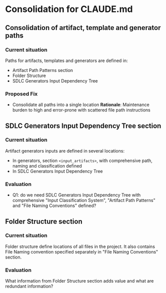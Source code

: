 # Consolidation for CLAUDE.md
## Consolidation of artifact, template and generator paths
### Current situation
Paths for artifacts, templates and generators are defined in:
- Artifact Path Patterns section
- Folder Structure
- SDLC Generators Input Dependency Tree

### Proposed Fix
- Consolidate all paths into a single location
**Rationale**: Maintenance burden to high and error-prone with scattered file path instructions

## SDLC Generators Input Dependency Tree section
### Current situation
Artifact generators inputs are defined in several locations:
- In generators, section `<input_artifacts>`, with comprehensive path, naming and classification defined
- In SDLC Generators Input Dependency Tree

### Evaluation
- Q1: do we need SDLC Generators Input Dependency Tree with comprehensive "Input Classification System", "Artifact Path Patterns" and "File Naming Conventions" defined?

## Folder Structure section
### Current situation
Folder structure define locations of all files in the project. It also contains File Naming convention specified separately in "File Naming Conventions" section.

### Evaluation
What information from Folder Structure section adds value and what are redundant information?
